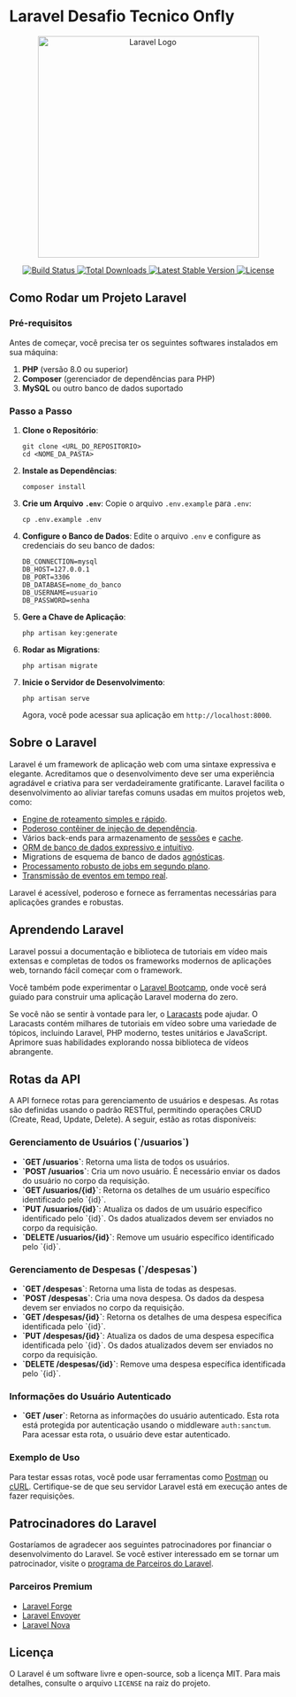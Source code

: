 <!DOCTYPE html>
<html lang="pt-BR">
<head>
    <meta charset="UTF-8">
    <meta name="viewport" content="width=device-width, initial-scale=1.0">
</head>
<body>

<h1>Laravel Desafio Tecnico Onfly</h1>

<p align="center">
    <a href="https://laravel.com" target="_blank">
        <img src="https://raw.githubusercontent.com/laravel/art/master/logo-lockup/5%20SVG/2%20CMYK/1%20Full%20Color/laravel-logolockup-cmyk-red.svg" width="400" alt="Laravel Logo">
    </a>
</p>

<p align="center">
    <a href="https://github.com/laravel/framework/actions">
        <img src="https://github.com/laravel/framework/workflows/tests/badge.svg" alt="Build Status">
    </a>
    <a href="https://packagist.org/packages/laravel/framework">
        <img src="https://img.shields.io/packagist/dt/laravel/framework" alt="Total Downloads">
    </a>
    <a href="https://packagist.org/packages/laravel/framework">
        <img src="https://img.shields.io/packagist/v/laravel/framework" alt="Latest Stable Version">
    </a>
    <a href="https://packagist.org/packages/laravel/framework">
        <img src="https://img.shields.io/packagist/l/laravel/framework" alt="License">
    </a>
</p>

<h2>Como Rodar um Projeto Laravel</h2>

<h3>Pré-requisitos</h3>
<p>Antes de começar, você precisa ter os seguintes softwares instalados em sua máquina:</p>
<ol>
    <li><strong>PHP</strong> (versão 8.0 ou superior)</li>
    <li><strong>Composer</strong> (gerenciador de dependências para PHP)</li>
    <li><strong>MySQL</strong> ou outro banco de dados suportado</li>
</ol>

<h3>Passo a Passo</h3>
<ol>
    <li><strong>Clone o Repositório</strong>:
        <pre><code>git clone &lt;URL_DO_REPOSITORIO&gt;
cd &lt;NOME_DA_PASTA&gt;</code></pre>
    </li>
    <li><strong>Instale as Dependências</strong>:
        <pre><code>composer install</code></pre>
    </li>
    <li><strong>Crie um Arquivo <code>.env</code></strong>:
        Copie o arquivo <code>.env.example</code> para <code>.env</code>:
        <pre><code>cp .env.example .env</code></pre>
    </li>
    <li><strong>Configure o Banco de Dados</strong>:
        Edite o arquivo <code>.env</code> e configure as credenciais do seu banco de dados:
        <pre><code>DB_CONNECTION=mysql
DB_HOST=127.0.0.1
DB_PORT=3306
DB_DATABASE=nome_do_banco
DB_USERNAME=usuario
DB_PASSWORD=senha</code></pre>
    </li>
    <li><strong>Gere a Chave de Aplicação</strong>:
        <pre><code>php artisan key:generate</code></pre>
    </li>
    <li><strong>Rodar as Migrations</strong>:
        <pre><code>php artisan migrate</code></pre>
    </li>
    <li><strong>Inicie o Servidor de Desenvolvimento</strong>:
        <pre><code>php artisan serve</code></pre>
        Agora, você pode acessar sua aplicação em <code>http://localhost:8000</code>.
    </li>
</ol>

<h2>Sobre o Laravel</h2>
<p>Laravel é um framework de aplicação web com uma sintaxe expressiva e elegante. Acreditamos que o desenvolvimento deve ser uma experiência agradável e criativa para ser verdadeiramente gratificante. Laravel facilita o desenvolvimento ao aliviar tarefas comuns usadas em muitos projetos web, como:</p>
<ul>
    <li><a href="https://laravel.com/docs/routing">Engine de roteamento simples e rápido</a>.</li>
    <li><a href="https://laravel.com/docs/container">Poderoso contêiner de injeção de dependência</a>.</li>
    <li>Vários back-ends para armazenamento de <a href="https://laravel.com/docs/session">sessões</a> e <a href="https://laravel.com/docs/cache">cache</a>.</li>
    <li><a href="https://laravel.com/docs/eloquent">ORM de banco de dados expressivo e intuitivo</a>.</li>
    <li>Migrations de esquema de banco de dados <a href="https://laravel.com/docs/migrations">agnósticas</a>.</li>
    <li><a href="https://laravel.com/docs/queues">Processamento robusto de jobs em segundo plano</a>.</li>
    <li><a href="https://laravel.com/docs/broadcasting">Transmissão de eventos em tempo real</a>.</li>
</ul>
<p>Laravel é acessível, poderoso e fornece as ferramentas necessárias para aplicações grandes e robustas.</p>

<h2>Aprendendo Laravel</h2>
<p>Laravel possui a documentação e biblioteca de tutoriais em vídeo mais extensas e completas de todos os frameworks modernos de aplicações web, tornando fácil começar com o framework.</p>
<p>Você também pode experimentar o <a href="https://bootcamp.laravel.com">Laravel Bootcamp</a>, onde você será guiado para construir uma aplicação Laravel moderna do zero.</p>
<p>Se você não se sentir à vontade para ler, o <a href="https://laracasts.com">Laracasts</a> pode ajudar. O Laracasts contém milhares de tutoriais em vídeo sobre uma variedade de tópicos, incluindo Laravel, PHP moderno, testes unitários e JavaScript. Aprimore suas habilidades explorando nossa biblioteca de vídeos abrangente.</p>

<h2>Rotas da API</h2>

<p>A API fornece rotas para gerenciamento de usuários e despesas. As rotas são definidas usando o padrão RESTful, permitindo operações CRUD (Create, Read, Update, Delete). A seguir, estão as rotas disponíveis:</p>

<h3>Gerenciamento de Usuários (`/usuarios`)</h3>

<ul>
    <li><strong>`GET /usuarios`</strong>: Retorna uma lista de todos os usuários.</li>
    <li><strong>`POST /usuarios`</strong>: Cria um novo usuário. É necessário enviar os dados do usuário no corpo da requisição.</li>
    <li><strong>`GET /usuarios/{id}`</strong>: Retorna os detalhes de um usuário específico identificado pelo `{id}`.</li>
    <li><strong>`PUT /usuarios/{id}`</strong>: Atualiza os dados de um usuário específico identificado pelo `{id}`. Os dados atualizados devem ser enviados no corpo da requisição.</li>
    <li><strong>`DELETE /usuarios/{id}`</strong>: Remove um usuário específico identificado pelo `{id}`.</li>
</ul>

<h3>Gerenciamento de Despesas (`/despesas`)</h3>

<ul>
    <li><strong>`GET /despesas`</strong>: Retorna uma lista de todas as despesas.</li>
    <li><strong>`POST /despesas`</strong>: Cria uma nova despesa. Os dados da despesa devem ser enviados no corpo da requisição.</li>
    <li><strong>`GET /despesas/{id}`</strong>: Retorna os detalhes de uma despesa específica identificada pelo `{id}`.</li>
    <li><strong>`PUT /despesas/{id}`</strong>: Atualiza os dados de uma despesa específica identificada pelo `{id}`. Os dados atualizados devem ser enviados no corpo da requisição.</li>
    <li><strong>`DELETE /despesas/{id}`</strong>: Remove uma despesa específica identificada pelo `{id}`.</li>
</ul>

<h3>Informações do Usuário Autenticado</h3>
<ul>
    <li><strong>`GET /user`</strong>: Retorna as informações do usuário autenticado. Esta rota está protegida por autenticação usando o middleware <code>auth:sanctum</code>. Para acessar esta rota, o usuário deve estar autenticado.</li>
</ul>

<h3>Exemplo de Uso</h3>
<p>Para testar essas rotas, você pode usar ferramentas como <a href="https://www.postman.com/">Postman</a> ou <a href="https://curl.se/">cURL</a>. Certifique-se de que seu servidor Laravel está em execução antes de fazer requisições.</p>

<h2>Patrocinadores do Laravel</h2>
<p>Gostaríamos de agradecer aos seguintes patrocinadores por financiar o desenvolvimento do Laravel. Se você estiver interessado em se tornar um patrocinador, visite o <a href="https://partners.laravel.com">programa de Parceiros do Laravel</a>.</p>

<h3>Parceiros Premium</h3>
<ul>
    <li><a href="https://forge.laravel.com">Laravel Forge</a></li>
    <li><a href="https://envoyer.io">Laravel Envoyer</a></li>
    <li><a href="https://nova.laravel.com">Laravel Nova</a></li>
</ul>

<h2>Licença</h2>
<p>O Laravel é um software livre e open-source, sob a licença MIT. Para mais detalhes, consulte o arquivo <code>LICENSE</code> na raiz do projeto.</p>

</body>
</html>
